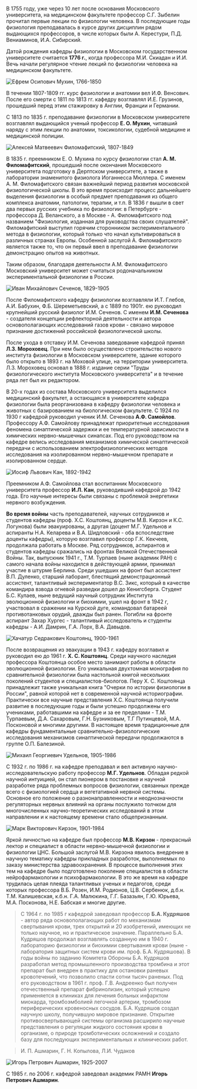 В 1755 году, уже через 10 лет после основания Московского университета, на медицинском факультете профессор С.Г. Зыбелин прочитал первые лекции по физиологии человека. В последующие годы физиология преподавалась в курсе других дисциплин рядом выдающихся профессоров, в числе которых были А. Керестури, П.Д. Вениаминов, И.А. Сибирский. 

Датой рождения кафедры физиологии в Московском государственном университете считается **1776 г.**, когда профессора М.И. Скиадан и И.И. Вечь начали регулярное чтение лекций по физиологии человека на медицинском факультете.

![Ефрем Осипович Мухин, 1766-1850](./Muchin.jpg)

В течении 1807-1809 гг. курс физиологии и анатомии вел И.Ф. Венсович. После его смерти с 1811 по 1813 гг. кафедру возглавлял И.Е. Грузинов, прошедший перед этим стажировку в Англии, Франции и Германии. 

С 1813 по 1835 г. преподавание физиологии в Московском университете возглавлял выдающийся ученый профессор **Е. О. Мухин**, читавший наряду с этим лекции по анатомии, токсикологии, судебной медицине и медицинской полиции.

![Алексей Матвеевич Филомафитский, 1807-1849](./Philomaphitsky.jpg)

В 1835 г. преемником Е. О. Мухина по курсу физиологии стал **А. М. Филомафитский**, прошедший после окончания Московского университета подготовку в Дерптском университете, а также в лаборатории знаменитого физиолога Иоганнесса Мюллера. С именем А. М. Филомафитского связан важнейший период развития московской физиологической школы.
В это время происходит процесс дальнейшего выделения физиологии в особый предмет преподавания из общего комплекса анатомии, патологии, терапии, и т.п. В 1836 г вышли в свет два первых русских учебника по физиологии: в Петербурге - профессора Д. Веланского, а в Москве - А. Филомафитского под названием "Физиология, изданная для руководства своих слушателей". Филомафитский выступил горячим сторонником экспериментального метода в физиологии, который только что начал культивироваться в различных странах Европы. Особенной заслугой А. Филомафитского является также то, что он первый ввел в преподавание физиологии демонстрацию опытов на животных. 

Таким образом, благодаря деятельности А.М. Филомафитского Московский университет может считаться родоначальником экспериментальной физиологии в России.

![Иван Михайлович Сеченов, 1829-1905](./Sechenov.jpg)

После Филомафитского кафедру физиологии возглавляли И.Т. Глебов, А.И. Бабухин, Ф.Б. Шереметьевский, а с 1889 по 1901г. ею руководил крупнейший русский физиолог И.М. Сеченов. С именем **И.М. Сеченова** - создателя концепции рефлекторной деятельности и автора основополагающих исследований газов крови - связано мировое признание достижений российской физиологической школы.

После ухода в отставку И.М. Сеченова заведование кафедрой принял **Л.З. Мороховец**. При нем было осуществлено строительство нового института физиологии в Московском университете, здание которого было открыто в 1893 г. на Моховой улице, на территории университета. Л.З. Мороховец основал в 1888 г. издание серии "Труды физиологического института Московского университета" и в течение ряда лет был их редактором. 

В 20-х годах из состава Московского университета выделился медицинский факультет, а остающаяся в университете кафедра физиологии была реорганизована в кафедру физиологии человека и животных с базированием на биологическом факультете. С 1924 по 1930 г кафедрой руководил ученик И.М. Сеченова **А.Ф. Самойлов**. Профессору А.Ф. Самойлову принадлежат приоритетные исследования феномена синаптической задержки и ее температурной зависимости в химических нервно-мышечных синапсах. Под его руководством на кафедре велись исследования механизмов химической синаптической передачи с использованием электрофизиологических методов исследования на изолированном нервно-мышечном препарате и изолированном сердце.

![Иосиф Львович Кан, 1892-1942](./Kan.jpg)

Преемником А.Ф. Самойлова стал воспитанник Московского университета профессор **И.Л. Кан**, руководивший кафедрой до 1942 года. Его научные интересы были связаны с проблемой энергетики нервного возбуждения.

**Во время войны** часть преподавателей, научных сотрудников и студентов кафедры (проф. Х.С. Коштоянц, доценты М.В. Кирзон и К.С. Логунова) были эвакуированы, а другая (доцент М.Г. Удельнов и аспиранты Н.А. Келарева и В.А. Шидловский - оба вспоследствие доценты кафедры), которую возглавил профессор Г.К. Кекчеев, продолжала работать в Москве. Ряд сотрудников, аспирантов и студентов кафедры сражались на фронтах Великой Отечественной Войны. Так, выпускник 1941 г., Т.М. Турпаев (ныне академик РАН) с самого начала войны находился в действующей армии, принимал участие в штурме Берлина. Среди ушедших на фронт был ассистент В.П. Дуленко, старший лаборант, блестящий демонстрационный ассистент, талантливый экспериментатор В.С. Зикс, который в качестве командира взвода огневой разведки дошел до Кенигсберга. Студент Б.С. Кулаев, ныне ведущий научный сотрудник Института эволюционной физиологии и биохимии, ушел на фронт в 1942 г, участвовал в сражении на Курской дуге, командовал батареей противотанковых орудий, дважды был ранен. Погибли на фронте аспирант Захар Хургес - талантливый исследователь и студенты кафедры - А.И. Дамрин, Г.А. Лорх, В.А. Давыдов.

![Хачатур Седракович Коштоянц, 1900-1961](./Koshtoyanz.jpg)

После возвращения из эвакуации в 1943 г. кафедру возглавил и руководил ею до 1961 г. **Х. С. Коштоянц**. Среди научного наследия профессора Коштоянца особое место занимают работы в области эволюционной физиологии. Его уникальная двухтомная монография по сравнительной физиологии была настольной книгой нескольких поколений студентов и специалистов-биологов. Перу Х. С. Коштоянца принадлежит также уникальная книга "Очерки по истории физиологии в России", равной которой нет в современной научной историографии.
Практически все научные представления Х.С. Коштоянца получили развитие в последующие годы и были успешно продолжены его учениками, работавшими на кафедре и за ее пределами - Т.М. Турпаевым, Д.А. Сахаровым, Г.Н. Бузниковым, Т.Г Путинцевой, М.А. Посконовой и многими другими. В настоящее время традиционные для кафедры фундаментальные сравнительно-физиологические исследования механизмов синаптической передачи продолжаются в группе О.П. Балезиной.

![Михаил Георгиевич Удельнов, 1905-1986](./udelnov.jpg)

С 1932 г. по 1986 г. на кафедре преподавал и вел активную научно-исследовательскую работу профессор **М.Г. Удельнов**. Обладая редкой научной интуицией, он стал пионером в постановке и научной разработке ряда проблемных вопросов физиологии, связанных прежде всего с физиологией сердца и вегетативной нервной системы. Основное его положение о разнонаправленности и неоднозначности регуляторных нервных влияний на органы послужило толчком для многочисленных научно-теоретических исследований в этом направлении и к настоящему времени стало общепризнанным.

![Марк Викторович Кирзон, 1901-1984](./kirzon_sm.jpg)

Яркой личностью на кафедре был профессор **М.В. Кирзон** - прекрасный лектор и специалист в области нервно-мышечной физиологии и физиологии ЦНС. Большой заслугой М.В. Кирзона явилось внедрение в научную тематику кафедры прикладных разработок, выполняемых по заказу министерства здравоохранения. В процессе выполнения этих тем на кафедре было подготовлено поколение специалистов в области нейрофармакологии и психофармакологии.
В это же время на кафедре трудилась целая плеяда талантливых ученых и педагогов, среди которых профессора В.Б. Розен, И.М. Родионов, Ц.В. Сербенюк, д.б.н. Т.М. Калишевская, к.б.н. Г.А. Малюкина, Г.Г. Базазьян, Г.Ю. Юрьева, М.А. Посконова, Н.Е. Бабская и многие другие. 

>С 1964 г. по 1985 г кафедрой заведовал профессор **Б.А. Кудряшов** - автор ряда основополагающих работ по механизмам свертывания крови, трех открытий и 20 изобретений, имеющих не только научное, но и практическое значение. Параллельно Б.А. Кудряшов продолжал возглавлять созданную им в 1940 г. лабораторию физиологии и биохимии свертывания крови (ныне - лаборатория защитных систем крови им. проф. Б.А. Кудряшова). В годы войны по заданию Комитета Обороны Б.А. Кудряшов разработал метод промышленного производства тромбина и этот препарат был внедрен в практику для остановки раневых кровотечений, что позволило спасти сотни тысяч раненых. Под его руководством в 1961 г. проф. Г.В. Андреенко был получен отечественный препарат фибринолизин, который успешно применяется в клиниках для лечения больных инфарктом миокарда, тромбоэмболией легочной артерии, тромбозом периферических кровеносных сосудов. Б.А. Кудряшов создал научную школу, получившую мировое признание. Открытие противосвертывающей системы организма расширило научные представления о регуляции жидкого состояния крови в организме, о природе тромботических осложнений и создало базу для последующих экспериментальных и клинических работ.

>И. П. Ашмарин, Г. Н. Копылова, Л.И. Чудаков 
 
![Игорь Петрович Ашмарин, 1925-2007](./ashmarin.jpg)

С 1985 г. по 2006 г. кафедрой заведовал академик РАМН **Игорь Петрович Ашмарин**.

